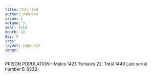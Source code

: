 ```yaml
---
title: Untitled
author: Unknown
issue: 3
volume: 5
year: 1916
month: 18
day: V
tags:
layout: page.njk
image:
---
```

PRISON POPULATION—Males 1427. Females 22. Total 1449 Last serial number B-8229. 

